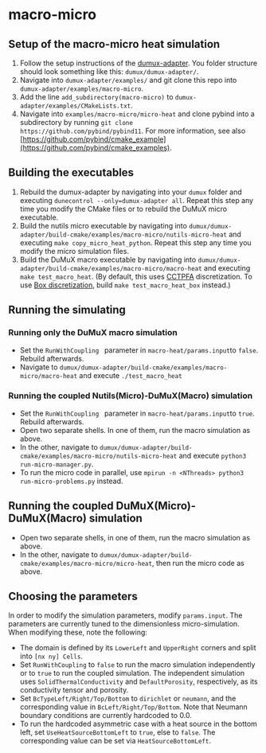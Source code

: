 # macro-micro

## Setup of the macro-micro heat simulation
1. Follow the setup instructions of the [dumux-adapter](https://github.com/precice/dumux-adapter "dumux-adapter"). You folder structure should look something like this: `dumux/dumux-adapter/`.
2. Navigate into `dumux-adapter/examples/` and git clone this repo into `dumux-adapter/examples/macro-micro`.
3. Add the line `add_subdirectory(macro-micro)` to `dumux-adapter/examples/CMakeLists.txt`.
4. Navigate into `examples/macro-micro/micro-heat` and clone pybind into a subdirectory by running `git clone https://github.com/pybind/pybind11`. For more information, see also [https://github.com/pybind/cmake_example](https://github.com/pybind/cmake_examples).

## Building the executables
1. Rebuild the dumux-adapter by navigating into your `dumux` folder and executing `dunecontrol --only=dumux-adapter all`. Repeat this step any time you modify the CMake files or to rebuild the DuMuX micro executable.
2. Build the nutils micro executable by navigating into `dumux/dumux-adapter/build-cmake/examples/macro-micro/nutils-micro-heat` and executing `make copy_micro_heat_python`. Repeat this step any time you modify the micro simulation files.
3. Build the DuMuX macro executable by navigating into `dumux/dumux-adapter/build-cmake/examples/macro-micro/macro-heat` and executing `make test_macro_heat`. (By default, this uses [CCTPFA](https://dumux.org/docs/doxygen/releases/3.2/a00461_source.html) discretization. To use [Box discretization](https://dumux.org/docs/doxygen/releases/3.1/a02046.html), build `make test_macro_heat_box` instead.)

## Running the simulating
### Running only the DuMuX macro simulation
* Set the `RunWithCoupling ` parameter in `macro-heat/params.input`to `false`. Rebuild afterwards.
* Navigate to `dumux/dumux-adapter/build-cmake/examples/macro-micro/macro-heat` and execute `./test_macro_heat`
### Running the coupled Nutils(Micro)-DuMuX(Macro) simulation
* Set the `RunWithCoupling ` parameter in `macro-heat/params.input`to `true`. Rebuild afterwards.
* Open two separate shells. In one of them, run the macro simulation as above.
* In the other, navigate to `dumux/dumux-adapter/build-cmake/examples/macro-micro/nutils-micro-heat` and execute `python3 run-micro-manager.py`.
* To run the micro code in parallel, use `mpirun -n <NThreads> python3 run-micro-problems.py` instead.
## Running the coupled DuMuX(Micro)-DuMuX(Macro) simulation
* Open two separate shells, in one of them, run the macro simulation as above.
* In the other, navigate to `dumux/dumux-adapter/build-cmake/examples/macro-micro/micro-heat`, then run the micro code as above.

## Choosing the parameters
In order to modify the simulation parameters, modify `params.input`.
The parameters are currently tuned to the dimensionless micro-simulation. When modifying these, note the following:
* The domain is defined by its `LowerLeft` and `UpperRight` corners and split into `[nx ny] Cells`. 
* Set `RunWithCoupling` to `false` to run the macro simulation independently or to `true` to run the coupled simulation. The independent simulation uses `SolidThermalConductivity` and `DefaultPorosity`, respectively, as its conductivity tensor and porosity.
* Set `BcTypeLeft/Right/Top/Bottom` to `dirichlet` or `neumann`, and the corresponding value in `BcLeft/Right/Top/Bottom`. Note that Neumann boundary conditions are currently hardcoded to 0.0.
* To run the hardcoded asymmetric case with a heat source in the bottom left, set `UseHeatSourceBottomLeft` to `true`, else to `false`. The corresponding value can be set via `HeatSourceBottomLeft`.
